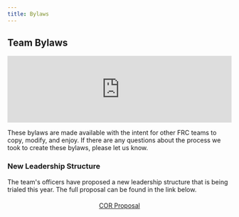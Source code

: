 ```yaml
---
title: Bylaws
---
```


## Team Bylaws
<div class="iframe-doc">
  <iframe src="https://drive.google.com/a/fpsct.org/file/d/1_gJCg4wVIr4S9i7tyzx4c15rLQtCzbIU/preview" width="100%" frameborder="0"></iframe>
</div>

These bylaws are made available with the intent for other FRC teams to copy, modify, and enjoy. If there are any questions about the process we took to create these bylaws, please let us know.

### New Leadership Structure
The team's officers have proposed a new leadership structure that is being trialed this year. The full proposal can be found in the link below.
<div style="text-align:center; padding:5px;">
  <a class="btn" href="https://docs.google.com/document/d/1uRfHLhyWTfdJyHK7mCgETE3aGG9VLCgLHEZlouQhKus">COR Proposal</a>
</div>
